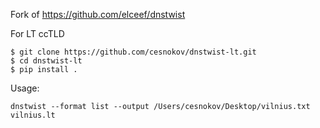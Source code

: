 Fork of https://github.com/elceef/dnstwist

For LT ccTLD

```
$ git clone https://github.com/cesnokov/dnstwist-lt.git
$ cd dnstwist-lt
$ pip install .
```

Usage:

```
dnstwist --format list --output /Users/cesnokov/Desktop/vilnius.txt vilnius.lt
```
